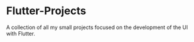 # Flutter-Projects
A collection of all my  small projects focused  on the development of the UI with Flutter.
